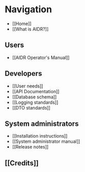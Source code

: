 # Navigation

* [[Home]]
* [[What is AIDR?]]

## Users

* [[AIDR Operator's Manual]]

## Developers

* [[User needs]]
* [[API Documentation]]
* [[Database schema]]
* [[Logging standards]]
* [[DTO standards]]

## System administrators

* [[Installation instructions]]
* [[System administrator manual]]
* [[Release notes]]

## [[Credits]]
